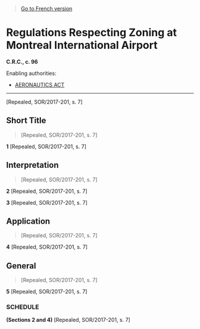 > [Go to French version](/fr/Règlements/Codification%20des%20règlements%20du%20Canada/1-100/C.R.C.,%20ch.%2096.md)

# Regulations Respecting Zoning at Montreal International Airport

**C.R.C., c. 96**

Enabling authorities: 
- [AERONAUTICS ACT](/en/Acts/Revised%20Statutes%20of%20Canada/A/A-2.md)

----------


[Repealed, SOR/2017-201, s. 7]



## Short Title
> [Repealed, SOR/2017-201, s. 7]



**1** [Repealed, SOR/2017-201, s. 7]




## Interpretation
> [Repealed, SOR/2017-201, s. 7]



**2** [Repealed, SOR/2017-201, s. 7]



**3** [Repealed, SOR/2017-201, s. 7]




## Application
> [Repealed, SOR/2017-201, s. 7]



**4** [Repealed, SOR/2017-201, s. 7]




## General
> [Repealed, SOR/2017-201, s. 7]



**5** [Repealed, SOR/2017-201, s. 7]




### **SCHEDULE** 
**(Sections 2 and 4)**
[Repealed, SOR/2017-201, s. 7]


